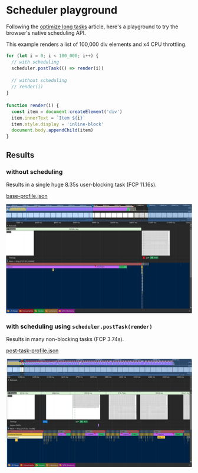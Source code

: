 # Scheduler playground

Following the [optimize long tasks](https://web.dev/articles/optimize-long-tasks) article, here's a playground to try the browser's native scheduling API.


This example renders a list of 100,000 div elements and x4 CPU throttling.

```js
for (let i = 0; i < 100_000; i++) {
  // with scheduling
  scheduler.postTask(() => render(i))

  // without scheduling
  // render(i)
}

function render(i) {
  const item = document.createElement('div')
  item.innerText = `Item ${i}`
  item.style.display = 'inline-block'
  document.body.appendChild(item)
}
```

## Results

### without scheduling

Results in a single huge 8.35s user-blocking task (FCP 11.16s).

[base-profile.json](base-profile.json)

![base-profile](base-profile.png)

### with scheduling using `scheduler.postTask(render)`

Results in many non-blocking tasks (FCP 3.74s).

[post-task-profile.json](post-task-profile.json)

![post-task-profile](post-task-profile.png)

